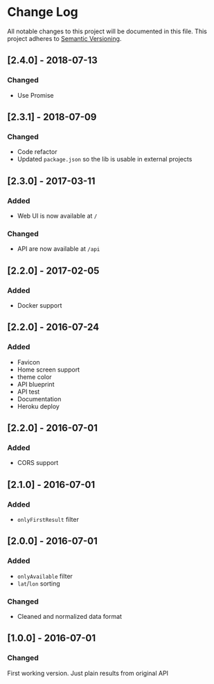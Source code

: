 # Change Log
All notable changes to this project will be documented in this file.
This project adheres to [Semantic Versioning](http://semver.org/).

## [2.4.0] - 2018-07-13
### Changed
- Use Promise

## [2.3.1] - 2018-07-09
### Changed
- Code refactor
- Updated `package.json` so the lib is usable in external projects

## [2.3.0] - 2017-03-11
### Added
- Web UI is now available at `/`
### Changed
- API are now available at `/api`

## [2.2.0] - 2017-02-05
### Added
- Docker support

## [2.2.0] - 2016-07-24
### Added
- Favicon
- Home screen support
- theme color
- API blueprint
- API test
- Documentation
- Heroku deploy

## [2.2.0] - 2016-07-01
### Added
- CORS support

## [2.1.0] - 2016-07-01
### Added
- `onlyFirstResult` filter

## [2.0.0] - 2016-07-01
### Added
- `onlyAvailable` filter
- `lat`/`lon` sorting

### Changed
- Cleaned and normalized data format

## [1.0.0] - 2016-07-01
### Changed
First working version. Just plain results from original API